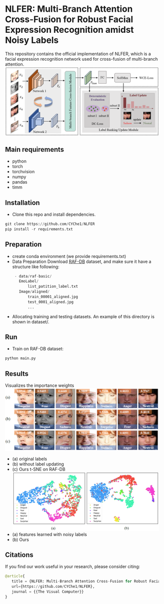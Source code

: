 # NLFER: Multi-Branch Attention Cross-Fusion for Robust Facial Expression Recognition amidst Noisy Labels
This repository contains the official implementation of NLFER, which is a facial expression recognition network used for cross-fusion of multi-branch attention.
![image](https://github.com/CYChe1/NLFER/blob/main/img/NLFER.png)
## Main requirements
* python
* torch
* torchvision
* numpy
* pandas
* timm
## Installation
* Clone this repo and install dependencies.
```python  
git clone https://github.com/CYChe1/NLFER
pip install -r requirements.txt  
```
## Preparation
* create conda environment (we provide requirements.txt)
* Data Preparation
  Download [RAF-DB](https://paperswithcode.com/dataset/raf-db) dataset, and make sure it have a structure like following:
  ```python  
   - data/raf-basic/
 	 EmoLabel/
 	     list_patition_label.txt
 	 Image/aligned/
 	     train_00001_aligned.jpg
 	     test_0001_aligned.jpg
 	     ... 
  ```
* Allocating training and testing datasets. An example of this directory is shown in dataset/.
## Run
* Train on RAF-DB dataset:
```python  
python main.py  
```
## Results
Visualizes the importance weights
![image](https://github.com/CYChe1/NLFER/blob/main/img/importance%20weights.png)
* (a) original labels
* (b) without label updating
* (c) Ours
t-SNE on RAF-DB
![image](https://github.com/CYChe1/NLFER/blob/main/img/t-SNE%20on%20RAF-DB.png)
* (a) features learned with noisy labels
* (b) Ours
## Citations
If you find our work useful in your research, please consider citing:
```python  
@article{
   title = {NLFER: Multi-Branch Attention Cross-Fusion for Robust Facial Expression Recognition amidst Noisy Labels},
   url={https://github.com/CYChe1/NLFER},
   journal = {{The Visual Computer}}
}
```
